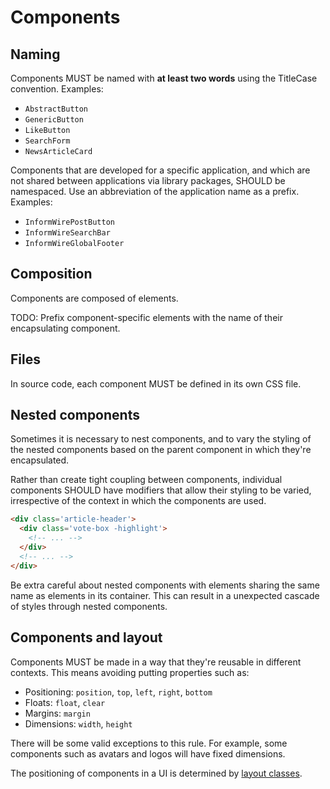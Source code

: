 # Components

## Naming

Components MUST be named with **at least two words** using the TitleCase convention. Examples:

- `AbstractButton`
- `GenericButton`
- `LikeButton`
- `SearchForm`
- `NewsArticleCard`

Components that are developed for a specific application, and which are not shared between applications via library packages, SHOULD be namespaced. Use an abbreviation of the application name as a prefix. Examples:

- `InformWirePostButton`
- `InformWireSearchBar`
- `InformWireGlobalFooter`

## Composition

Components are composed of elements.

TODO: Prefix component-specific elements with the name of their encapsulating component.

## Files

In source code, each component MUST be defined in its own CSS file.

## Nested components

Sometimes it is necessary to nest components, and to vary the styling of the nested components based on the parent component in which they're encapsulated.

Rather than create tight coupling between components, individual components SHOULD have modifiers that allow their styling to be varied, irrespective of the context in which the components are used.

```html
<div class='article-header'>
  <div class='vote-box -highlight'>
    <!-- ... -->
  </div>
  <!-- ... -->
</div>
```

Be extra careful about nested components with elements sharing the same name as elements in its container. This can result in a unexpected cascade of styles through nested components.

## Components and layout

Components MUST be made in a way that they're reusable in different contexts. This means avoiding putting properties such as:

- Positioning: `position`, `top`, `left`, `right`, `bottom`
- Floats: `float`, `clear`
- Margins: `margin`
- Dimensions: `width`, `height`

There will be some valid exceptions to this rule. For example, some components such as avatars and logos will have fixed dimensions.

The positioning of components in a UI is determined by [layout classes](/standards/css/architecture/layout).

